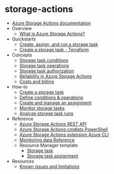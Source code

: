 # storage-actions
  - [Azure Storage Actions documentation](https://learn.microsoft.com/en-us/azure/storage-actions/storage-tasks/)
  - Overview
    - [What is Azure Storage Actions?](https://learn.microsoft.com/en-us/azure/storage-actions/overview)
  - Quickstarts
    - [Create, assign, and run a storage task](https://learn.microsoft.com/en-us/azure/storage-actions/storage-tasks/storage-task-quickstart-portal)
    - [Create a storage task - Terraform](https://learn.microsoft.com/en-us/azure/storage-actions/storage-tasks/storage-task-quickstart-terraform)
  - Concepts
    - [Storage task conditions](https://learn.microsoft.com/en-us/azure/storage-actions/storage-tasks/storage-task-conditions)
    - [Storage task operations](https://learn.microsoft.com/en-us/azure/storage-actions/storage-tasks/storage-task-operations)
    - [Storage task authorization](https://learn.microsoft.com/en-us/azure/storage-actions/storage-tasks/storage-task-authorization-roles)
    - [Reliability in Azure Storage Actions](https://learn.microsoft.com/en-us/azure/reliability/reliability-storage-actions?toc=/azure/storage-actions/toc.json)
    - [Costs and billing](https://learn.microsoft.com/en-us/azure/storage-actions/storage-actions-plan-manage-costs)
  - How-to
    - [Create a storage task](https://learn.microsoft.com/en-us/azure/storage-actions/storage-tasks/storage-task-create)
    - [Define conditions & operations](https://learn.microsoft.com/en-us/azure/storage-actions/storage-tasks/storage-task-conditions-operations-edit)
    - [Create and manage an assignment](https://learn.microsoft.com/en-us/azure/storage-actions/storage-tasks/storage-task-assignment-create)
    - [Monitor storage tasks](https://learn.microsoft.com/en-us/azure/storage-actions/storage-tasks/monitor-storage-tasks)
    - [Analyze storage task runs](https://learn.microsoft.com/en-us/azure/storage-actions/storage-tasks/storage-task-runs)
  - Reference
    - [Azure Storage Actions REST API](https://learn.microsoft.com/rest/api/storageactions/operation-groups)
    - [Azure Storage Actions cmdlets PowerShell](https://learn.microsoft.com/powershell/module/az.storageaction)
    - [Azure Storage Actions extension Azure CLI](https://learn.microsoft.com/cli/azure/storage-actions)
    - [Monitoring data Reference](https://learn.microsoft.com/en-us/azure/storage-actions/storage-tasks/storage-tasks-monitor-data-reference)
    - Resource Manager template
      - [Storage task](https://learn.microsoft.com/azure/templates/microsoft.storageactions/allversions)
      - [Storage task assignment](https://learn.microsoft.com/azure/templates/microsoft.storage/storageaccounts/storagetaskassignments)
  - Resources
    - [Known issues and limitations](https://learn.microsoft.com/en-us/azure/storage-actions/storage-tasks/storage-task-known-issues)
